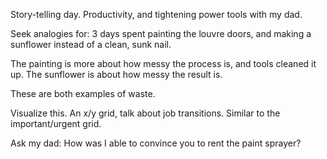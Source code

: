 Story-telling day. Productivity, and tightening power tools with my dad.

Seek analogies for: 3 days spent painting the louvre doors, and making a sunflower instead of a clean, sunk nail.

The painting is more about how messy the process is, and tools cleaned it up. The sunflower is about how messy the result is.

These are both examples of waste.

Visualize this. An x/y grid, talk about job transitions. Similar to the important/urgent grid.

Ask my dad: How was I able to convince you to rent the paint sprayer?